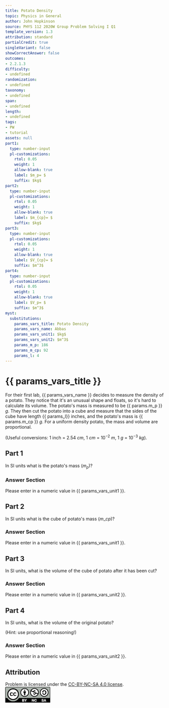 ```yaml
---
title: Potato Density
topic: Physics in General
author: John Hopkinson
source: PHYS 112 2020W Group Problem Solving I Q1
template_version: 1.3
attribution: standard
partialCredit: true
singleVariant: false
showCorrectAnswer: false
outcomes:
- 2.2.1.3
difficulty:
- undefined
randomization:
- undefined
taxonomy:
- undefined
span:
- undefined
length:
- undefined
tags:
- PW
- tutorial
assets: null
part1:
  type: number-input
  pl-customizations:
    rtol: 0.05
    weight: 1
    allow-blank: true
    label: $m_p= $
    suffix: $kg$
part2:
  type: number-input
  pl-customizations:
    rtol: 0.05
    weight: 1
    allow-blank: true
    label: $m_{cp}= $
    suffix: $kg$
part3:
  type: number-input
  pl-customizations:
    rtol: 0.05
    weight: 1
    allow-blank: true
    label: $V_{cp}= $
    suffix: $m^3$
part4:
  type: number-input
  pl-customizations:
    rtol: 0.05
    weight: 1
    allow-blank: true
    label: $V_p= $
    suffix: $m^3$
myst:
  substitutions:
    params_vars_title: Potato Density
    params_vars_name: Abbas
    params_vars_unit1: $kg$
    params_vars_unit2: $m^3$
    params_m_p: 186
    params_m_cp: 92
    params_l: 4
---
```

# {{ params_vars_title }}
For their first lab, {{ params_vars_name }} decides to measure the density of a potato.
They notice that it's an unusual shape and floats, so it's hard to calculate its volume.
The potato's mass is measured to be {{ params.m_p }} $g$.
They then cut the potato into a cube and measure that the sides of the cube have length {{ params_l}} inches, and the potato's mass is {{ params.m_cp }} $g$.
For a uniform density potato, the mass and volume are proportional.

(Useful conversions: 1 $\textrm{inch}$ = 2.54 $cm$, 1 $cm$ = $10^{-2}$ $m$, 1 $g$ = $10^{-3}$ $kg$).

## Part 1

In SI units what is the potato's mass ($m_p$)?

### Answer Section

Please enter in a numeric value in {{ params_vars_unit1 }}.

## Part 2

In SI units what is the cube of potato's mass ($m\_{cp}$)?

### Answer Section

Please enter in a numeric value in {{ params_vars_unit1 }}.

## Part 3

In SI units, what is the volume of the cube of potato after it has been cut?

### Answer Section

Please enter in a numeric value in {{ params_vars_unit2 }}.

## Part 4

In SI units, what is the volume of the original potato?

(Hint: use proportional reasoning!)

### Answer Section

Please enter in a numeric value in {{ params_vars_unit2 }}.

## Attribution

Problem is licensed under the [CC-BY-NC-SA 4.0 license](https://creativecommons.org/licenses/by-nc-sa/4.0/).<br> ![The Creative Commons 4.0 license requiring attribution-BY, non-commercial-NC, and share-alike-SA license.](https://raw.githubusercontent.com/firasm/bits/master/by-nc-sa.png)